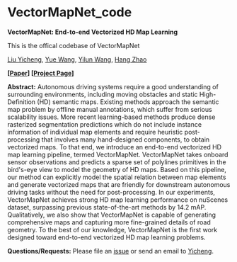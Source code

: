 # VectorMapNet_code
**VectorMapNet: End-to-end Vectorized HD Map Learning**

This is the offical codebase of VectorMapNet


[Liu Yicheng](https://scholar.google.com/citations?user=vRmsgQUAAAAJ&hl=zh-CN), [Yue Wang](https://people.csail.mit.edu/yuewang/), [Yilun Wang](https://scholar.google.com.hk/citations?user=nUyTDosAAAAJ&hl=en/), [Hang Zhao](http://people.csail.mit.edu/hangzhao/)

**[[Paper](https://arxiv.org/submit/4361297/view)] [[Project Page](https://tsinghua-mars-lab.github.io/vectormapnet/)]**

**Abstract:**
Autonomous driving systems require a good understanding of surrounding environments, including moving obstacles and static High-Definition (HD) semantic maps. Existing methods approach the semantic map problem by offline manual annotations, which suffer from serious scalability issues. More recent learning-based methods produce dense rasterized segmentation predictions which do not include instance information of individual map elements and require heuristic post-processing that involves many hand-designed components, to obtain vectorized maps. To that end, we introduce an end-to-end vectorized HD map learning pipeline, termed VectorMapNet. VectorMapNet takes onboard sensor observations and predicts a sparse set of polylines primitives in the bird's-eye view to model the geometry of HD maps. Based on this pipeline, our method can explicitly model the spatial relation between map elements and generate vectorized maps that are friendly for downstream autonomous driving tasks without the need for post-processing. In our experiments, VectorMapNet achieves strong HD map learning performance on nuScenes dataset, surpassing previous state-of-the-art methods by 14.2 mAP. Qualitatively, we also show that VectorMapNet is capable of generating comprehensive maps and capturing more fine-grained details of road geometry. To the best of our knowledge, VectorMapNet is the first work designed toward end-to-end vectorized HD map learning problems.

**Questions/Requests:** 
Please file an [issue](https://github.com/Tsinghua-MARS-Lab/vecmapnet/issues) or send an email to [Yicheng](moooooore66@gmail.com).
